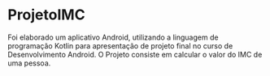 # ProjetoIMC
Foi elaborado um aplicativo Android, utilizando a linguagem de programação Kotlin para apresentação de projeto final no curso de Desenvolvimento Android. O Projeto consiste em calcular o valor do IMC de uma pessoa.
